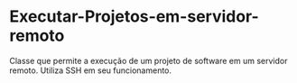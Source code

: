 # Executar-Projetos-em-servidor-remoto
Classe que permite a execução de um projeto de software em um servidor remoto. Utiliza SSH em seu funcionamento.
